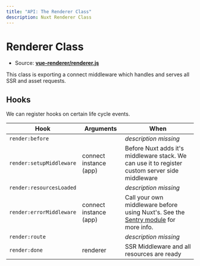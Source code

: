 ```yaml
---
title: "API: The Renderer Class"
description: Nuxt Renderer Class
---
```


# Renderer Class

- Source: **[vue-renderer/renderer.js](https://github.com/nuxt/nuxt.js/blob/dev/packages/vue-renderer/src/renderer.js)**

This class is exporting a connect middleware which handles and serves all SSR and asset requests.

## Hooks

We can register hooks on certain life cycle events.

Hook                      | Arguments              | When
--------------------------|------------------------|----------------------------------------------------------------------------------------------------------------------------------------------------------------
 `render:before`          |                        | *description missing*
 `render:setupMiddleware` | connect instance (app) | Before Nuxt adds it's middleware stack. We can use it to register custom server side middleware
 `render:resourcesLoaded` |                        | *description missing*
 `render:errorMiddleware` | connect instance (app) | Call your own middleware before using Nuxt's. See the [Sentry module](https://github.com/nuxt-community/sentry-module/blob/master/lib/sentry.js) for more info.
 `render:route`           |                        | *description missing*
 `render:done`            |  renderer              | SSR Middleware and all resources are ready

